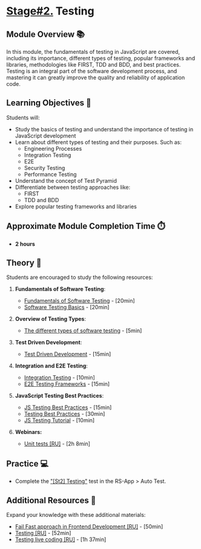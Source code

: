 # [Stage#2.](../../) Testing

## Module Overview 📚

In this module, the fundamentals of testing in JavaScript are covered, including its importance, different types of testing, popular frameworks and libraries, methodologies like FIRST, TDD and BDD, and best practices. Testing is an integral part of the software development process, and mastering it can greatly improve the quality and reliability of application code.

## Learning Objectives 🎯

Students will:

- Study the basics of testing and understand the importance of testing in JavaScript development
- Learn about different types of testing and their purposes. Such as:
  - Engineering Processes
  - Integration Testing
  - E2E
  - Security Testing
  - Performance Testing
- Understand the concept of Test Pyramid
- Differentiate between testing approaches like:
  - FIRST
  - TDD and BDD
- Explore popular testing frameworks and libraries

## Approximate Module Completion Time ⏱️

- **2 hours**

## Theory 📖

Students are encouraged to study the following resources:

1. **Fundamentals of Software Testing**:

   - [Fundamentals of Software Testing](https://testsigma.com/blog/fundamentals-of-software-testing/) - [20min]
   - [Software Testing Basics](https://www.testim.io/blog/software-testing-basics/) - [20min]

2. **Overview of Testing Types**:

   - [The different types of software testing](https://www.atlassian.com/continuous-delivery/software-testing/types-of-software-testing) - [5min]

3. **Test Driven Development**:

   - [Test Driven Development](https://circleci.com/blog/test-driven-development-tdd/) - [15min]

4. **Integration and E2E Testing**:

   - [Integration Testing](https://www.testim.io/blog/javascript-integration-testing-painlessly/) - [10min]
   - [E2E Testing Frameworks](https://testsigma.com/blog/end-to-end-testing-frameworks/) - [15min]

5. **JavaScript Testing Best Practices**:

   - [JS Testing Best Practices](https://blog.logrocket.com/javascript-testing-best-practices/) - [15min]
   - [Testing Best Practices](https://github.com/goldbergyoni/javascript-testing-best-practices) - [30min]
   - [JS Testing Tutorial](https://wanago.io/2018/08/27/testing-javascript-tutorial-types-of-tests-of-unit-testing-with-jest/) - [10min]

6. **Webinars:**

   - [Unit tests [RU]](https://www.youtube.com/watch?v=LZ7kQ7fTwfA) - [2h 8min]

## Practice 💻

- Complete the ["[St2] Testing"](https://github.com/rolling-scopes-school/tasks/rss-testing/) test in the RS-App > Auto Test.

## Additional Resources 📘

Expand your knowledge with these additional materials:

- [Fail Fast approach in Frontend Development [RU]](https://www.youtube.com/watch?v=XnsV8YACAHQ) - [50min]
- [Testing [RU]](https://www.youtube.com/watch?v=xrS60rkoG3w&t) - [52min]
- [Testing live coding [RU]](https://youtu.be/qFSrImO04X8) - [1h 37min]
